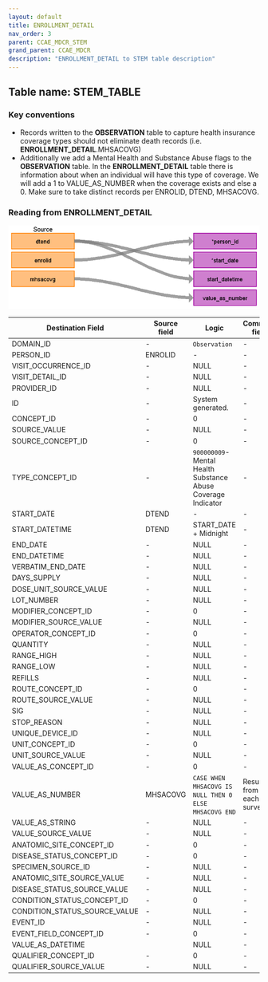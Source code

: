 ```yaml
---
layout: default
title: ENROLLMENT_DETAIL
nav_order: 3
parent: CCAE_MDCR_STEM
grand_parent: CCAE_MDCR
description: "ENROLLMENT_DETAIL to STEM table description"
---
```


## Table name: **STEM_TABLE**

### Key conventions
* Records written to the **OBSERVATION** table to capture health insurance coverage types should not eliminate death records (i.e. **ENROLLMENT_DETAIL**.MHSACOVG)
* Additionally we add a Mental Health and Substance Abuse flags to the **OBSERVATION** table.  In the **ENROLLMENT_DETAIL** table there is information about when an individual will have this type of coverage.  We will add a 1 to VALUE_AS_NUMBER when the coverage exists and else a 0.  Make sure to take distinct records per ENROLID, DTEND, MHSACOVG.  


### Reading from **ENROLLMENT_DETAIL**

![](_files/image7.png)

| Destination Field | Source field | Logic | Comment field |
| --- | --- | --- | --- |
| DOMAIN_ID | - | `Observation` | - |
| PERSON_ID | ENROLID | - | - |
| VISIT_OCCURRENCE_ID | - | NULL | - |
| VISIT_DETAIL_ID | - | NULL | - |
| PROVIDER_ID | - | NULL | -  |
| ID | - | System generated. | - |
| CONCEPT_ID | - | 0 | - |
| SOURCE_VALUE | - | NULL | - |
| SOURCE_CONCEPT_ID | - | 0 | - |
| TYPE_CONCEPT_ID | - | `900000009`- Mental Health Substance Abuse Coverage Indicator | - |
| START_DATE | DTEND | - | - |
| START_DATETIME | DTEND | START_DATE + Midnight | - |
| END_DATE | - | NULL | - |
| END_DATETIME | - | NULL | - |
| VERBATIM_END_DATE | - | NULL | - |
| DAYS_SUPPLY | - | NULL | - |
| DOSE_UNIT_SOURCE_VALUE | - | NULL | - |
| LOT_NUMBER | - | NULL | - |
| MODIFIER_CONCEPT_ID  | - | 0 | - |
| MODIFIER_SOURCE_VALUE | - | NULL | - |
| OPERATOR_CONCEPT_ID | - | 0 | - |
| QUANTITY | - | NULL | - |
| RANGE_HIGH | - | NULL | - |
| RANGE_LOW | - | NULL | - |
| REFILLS | - | NULL | - |
| ROUTE_CONCEPT_ID | - | 0 | - |
| ROUTE_SOURCE_VALUE | - | NULL | - |
| SIG | - | NULL | - |
| STOP_REASON | - | NULL | - |
| UNIQUE_DEVICE_ID | - | NULL | - |
| UNIT_CONCEPT_ID | - | 0 | - |
| UNIT_SOURCE_VALUE | - | NULL | - |
| VALUE_AS_CONCEPT_ID | - | 0 | - |
| VALUE_AS_NUMBER | MHSACOVG | `CASE WHEN MHSACOVG IS NULL THEN 0 ELSE MHSACOVG END` | Result from each survey  |
| VALUE_AS_STRING | - | NULL | - |
| VALUE_SOURCE_VALUE | - | NULL | - |
| ANATOMIC_SITE_CONCEPT_ID | - | 0 | - |
| DISEASE_STATUS_CONCEPT_ID | - | 0 | - |
| SPECIMEN_SOURCE_ID | - | NULL | - |
| ANATOMIC_SITE_SOURCE_VALUE | - | NULL | - |
| DISEASE_STATUS_SOURCE_VALUE | - | NULL | - |
| CONDITION_STATUS_CONCEPT_ID | - | 0 | - |
| CONDITION_STATUS_SOURCE_VALUE | - | NULL | - |
| EVENT_ID | - | NULL | - |
| EVENT_FIELD_CONCEPT_ID | - | 0 | - |
| VALUE_AS_DATETIME |  | NULL | - |
| QUALIFIER_CONCEPT_ID | - | 0 | - |
| QUALIFIER_SOURCE_VALUE | - | NULL | - |
